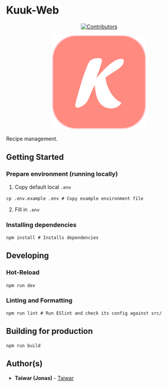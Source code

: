 # Kuuk-Web
<p align="center">
    <a href="https://github.com/Taiwar/kuuk_web/contributors">
        <img src="https://img.shields.io/github/contributors/Taiwar/kuuk_web" alt="Contributors"/>
    </a>
</p>
<p align="center">
    <img width="256" src="public/logo512.png" alt="Kuuk icon"/>
</p>
Recipe management.

## Getting Started

### Prepare environment (running locally)

1. Copy default local `.env`
```shell
cp .env.example .env # Copy example environment file
```
2. Fill in `.env`

### Installing dependencies

```shell
npm install # Installs dependencies
```

## Developing

### Hot-Reload

```shell
npm run dev
```

### Linting and Formatting

```shell
npm run lint # Run ESlint and check its config against src/
```

## Building for production

```shell
npm run build
```

## Author(s)

* **Taiwar (Jonas)** - [Taiwar](https://github.com/Taiwar)


